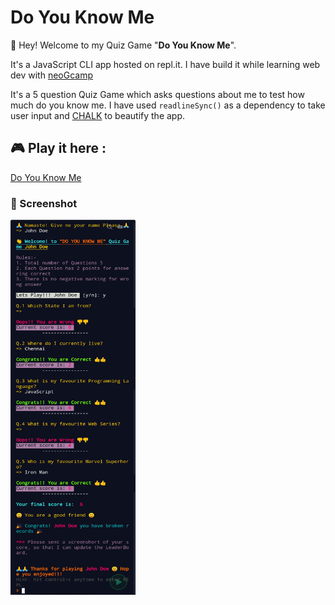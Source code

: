 # Do You Know Me

👋 Hey! Welcome to my Quiz Game "**Do You Know Me**".

It's a JavaScript CLI app hosted on repl.it. I have build it while learning web dev with [neoGcamp](https://neog.camp/)

It's a 5 question Quiz Game which asks questions about me to test how much do you know me. I have used `readlineSync()` as a dependency to take user input and [CHALK](https://www.npmjs.com/package/chalk) to beautify the app.

## 🎮 Play it here :

[Do You Know Me](https://repl.it/@SouvikBiswas1/CLIQuizApp?embed=1&output=1#index.js)

### 📸 Screenshot

<img src="img/DoYouKnowMe.jpg" width="200" height="600"/>
